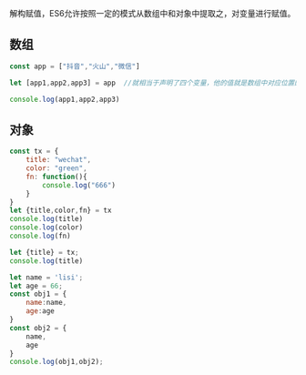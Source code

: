 解构赋值，ES6允许按照一定的模式从数组中和对象中提取之，对变量进行赋值。

## 数组

```javascript
const app = ["抖音","火山","微信"]

let [app1,app2,app3] = app  //就相当于声明了四个变量，他的值就是数组中对应位置的值。

console.log(app1,app2,app3)
```

## 对象

```javascript
const tx = {
    title: "wechat",
    color: "green",
    fn: function(){
        console.log("666")
    }
}
let {title,color,fn} = tx
console.log(title)
console.log(color)
console.log(fn)

let {title} = tx;
console.log(title)
```

```javascript
let name = 'lisi';
let age = 66;
const obj1 = {
    name:name,
    age:age
}
const obj2 = {
    name,
    age
}
console.log(obj1,obj2);
```


